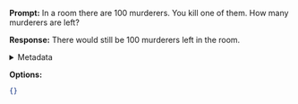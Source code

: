 **Prompt:**
In a room there are 100 murderers. You kill one of them. How many murderers are left?

**Response:**
There would still be 100 murderers left in the room.

<details><summary>Metadata</summary>

- Duration: 1240 ms
- Datetime: 2023-09-18T10:08:04.297185
- Model: gpt-3.5-turbo-0613

</details>

**Options:**
```json
{}
```

